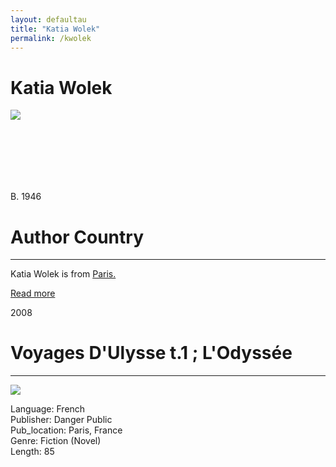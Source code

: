 ```yaml
---
layout: defaultau
title: "Katia Wolek"
permalink: /kwolek
---
```

<!-- partial:index.partial.html -->
<div class="content">
     <h1>Katia Wolek</h1>
    <div class="quote">
        <div><img src="https://www.babelio.com/users/AVT_Katia-Wolek_1382.jpeg" class="logo"></div>
    </div>
    <div class="timeline">
        <div style="padding-bottom:100px;"></div>
        <div class="block">
             <div class="date right"><p class="right"> B. 1946 </p></div>
            <div class="dot"></div>
            <div class="left first">
            <div class="author_country">
                <h1>Author Country</h1><hr>
          <div class="aclocation">  <p>Katia Wolek is from <a href="http://localhost:4000/62">Paris.</a></p></div>
              <div class="acreadmore">  <a href="" target="_blank">Read more</a></div>
            </div>
            </div>
        <div class="block">
            <div class="date left"><p class="left">2008</p></div>
            <div class="dot"></div>
            <div class="right">
                <h1>Voyages D'Ulysse t.1 ; L'Odyssée</h1><hr>
                <p><img src="https://m.media-amazon.com/images/I/41uo6ATU8TL._SX362_BO1,204,203,200_.jpg"></p>
                <p>
	    Language: French<br/>
                Publisher: Danger Public<br/>
                Pub_location: Paris, France<br/>
                Genre: Fiction (Novel)<br/>
                Length: 85<br/>                   </p>
            </div>
        </div>